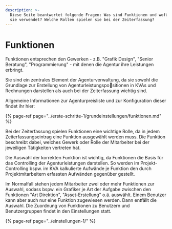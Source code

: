 ```yaml
---
description: >-
  Diese Seite beantwortet folgende Fragen: Was sind Funktionen und wofür werden
  sie verwendet? Welche Rollen spielen sie bei der Zeiterfassung?
---
```


# Funktionen

Funktionen entsprechen den Gewerken - z.B. "Grafik Design", "Senior Beratung", "Programmierung" - mit denen die Agentur ihre Leistungen erbringt.

Sie sind ein zentrales Element der Agenturverwaltung, da sie sowohl die Grundlage zur Erstellung von Agenturleistungspositionen in KVAs und Rechnungen darstellen als auch bei der Zeiterfassung wichtig sind.

Allgemeine Informationen zur Agenturpreisliste und zur Konfiguration dieser findet ihr hier:

{% page-ref page="../erste-schritte-1/grundeinstellungen/funktionen.md" %}

Bei der Zeiterfassung spielen Funktionen eine wichtige Rolle, da in jedem Zeiterfassungseintrag eine Funktion ausgewählt werden muss. Die Funktion beschreibt dabei, welches Gewerk oder Rolle der Mitarbeiter bei der jeweiligen Tätigkeiten vertreten hat. 

Die Auswahl der korrekten Funktion ist wichtig, da Funktionen die Basis für das Controlling der Agenturleistungen darstellen. So werden im Projekt-Controlling bspw. im KVA kalkulierte Aufwände je Funktion den durch Projektmitarbeitern erfassten Aufwänden gegenüber gestellt.

Im Normalfall stehen jedem Mitarbeiter zwei oder mehr Funktionen zur Auswahl, sodass bspw. ein Grafiker je Art der Aufgabe zwischen den Funktionen "Art Direktion", "Asset-Erstellung" o.ä. auswählt. Einem Benutzer kann aber auch nur eine Funktion zugewiesen werden. Dann entfällt die Auswahl. Die Zuordnung von Funktionen zu Benutzern und Benutzergruppen findet in den Einstellungen statt.

{% page-ref page="../einstellungen-1/" %}

